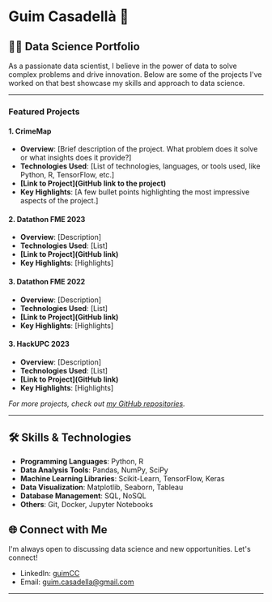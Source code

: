 # Guim Casadellà 🌟

## 👨‍💻 Data Science Portfolio

As a passionate data scientist, I believe in the power of data to solve complex problems and drive innovation. Below are some of the projects I've worked on that best showcase my skills and approach to data science.

---

### Featured Projects

#### 1. CrimeMap
- **Overview**: [Brief description of the project. What problem does it solve or what insights does it provide?]
- **Technologies Used**: [List of technologies, languages, or tools used, like Python, R, TensorFlow, etc.]
- **[Link to Project](GitHub link to the project)**
- **Key Highlights**: [A few bullet points highlighting the most impressive aspects of the project.]

#### 2. Datathon FME 2023
- **Overview**: [Description]
- **Technologies Used**: [List]
- **[Link to Project](GitHub link)**
- **Key Highlights**: [Highlights]

#### 3. Datathon FME 2022
- **Overview**: [Description]
- **Technologies Used**: [List]
- **[Link to Project](GitHub link)**
- **Key Highlights**: [Highlights]

#### 3. HackUPC 2023
- **Overview**: [Description]
- **Technologies Used**: [List]
- **[Link to Project](GitHub link)**
- **Key Highlights**: [Highlights]

*For more projects, check out [my GitHub repositories](https://github.com/guimCC?tab=repositories).*

---

## 🛠 Skills & Technologies

- **Programming Languages**: Python, R
- **Data Analysis Tools**: Pandas, NumPy, SciPy
- **Machine Learning Libraries**: Scikit-Learn, TensorFlow, Keras
- **Data Visualization**: Matplotlib, Seaborn, Tableau
- **Database Management**: SQL, NoSQL
- **Others**: Git, Docker, Jupyter Notebooks

## 🌐 Connect with Me

I'm always open to discussing data science and new opportunities. Let's connect!

- LinkedIn: [guimCC](https://www.linkedin.com/in/guim-casadell%C3%A0-cors-857017253/)
- Email: guim.casadella@gmail.com

---
